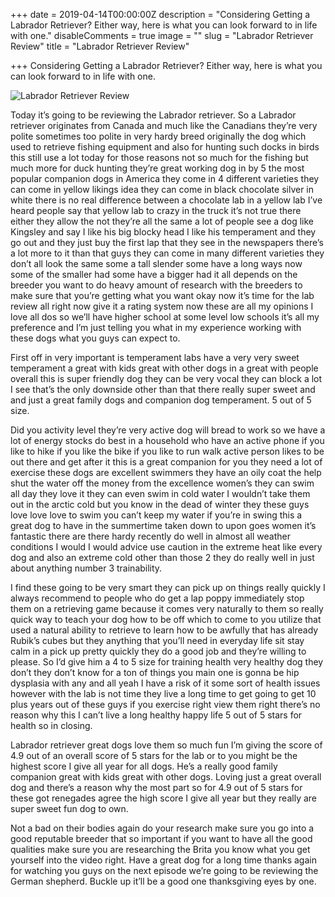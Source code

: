 +++
date = 2019-04-14T00:00:00Z
description = "Considering Getting a Labrador Retriever? Either way, here is what you can look forward to in life with one."
disableComments = true
image = ""
slug = "Labrador Retriever Review"
title = "Labrador Retriever Review"

+++
Considering Getting a Labrador Retriever? Either way, here is what you can look forward to in life with one.

![Labrador Retriever Review](https://pixabay.com/get/53e8d5474c54b108feda8460825668204022dfe05450704e7d2f7ed1/dog-580466_1920.jpg)

Today it’s going to be reviewing the Labrador retriever. So a Labrador retriever originates from Canada and much like the Canadians they’re very polite sometimes too polite in very hardy breed originally the dog which used to retrieve fishing equipment and also for hunting such docks in birds this still use a lot today for those reasons not so much for the fishing but much more for duck hunting they’re great working dog in by 5 the most popular companion dogs in America they come in 4 different varieties they can come in yellow likings idea they can come in black chocolate silver in white there is no real difference between a chocolate lab in a yellow lab I’ve heard people say that yellow lab to crazy in the truck it’s not true there either they allow the not they’re all the same a lot of people see a dog like Kingsley and say I like his big blocky head I like his temperament and they go out and they just buy the first lap that they see in the newspapers there’s a lot more to it than that guys they can come in many different varieties they don’t all look the same some a tall slender some have a long ways now some of the smaller had some have a bigger had it all depends on the breeder you want to do heavy amount of research with the breeders to make sure that you’re getting what you want okay now it’s time for the lab review all right now give it a rating system now these are all my opinions I love all dos so we’ll have higher school at some level low schools it’s all my preference and I’m just telling you what in my experience working with these dogs what you guys can expect to.

First off in very important is temperament labs have a very very sweet temperament a great with kids great with other dogs in a great with people overall this is super friendly dog they can be very vocal they can block a lot I see that’s the only downside other than that there really super sweet and and just a great family dogs and companion dog temperament. 5 out of 5 size.

Did you activity level they’re very active dog will bread to work so we have a lot of energy stocks do best in a household who have an active phone if you like to hike if you like the bike if you like to run walk active person likes to be out there and get after it this is a great companion for you they need a lot of exercise these dogs are excellent swimmers they have an oily coat the help shut the water off the money from the excellence women’s they can swim all day they love it they can even swim in cold water I wouldn’t take them out in the arctic cold but you know in the dead of winter they these guys love love love to swim you can’t keep my water if you’re in swing this a great dog to have in the summertime taken down to upon goes women it’s fantastic there are there hardy recently do well in almost all weather conditions I would I would advice use caution in the extreme heat like every dog and also an extreme cold other than those 2 they do really well in just about anything number 3 trainability.

I find these going to be very smart they can pick up on things really quickly I always recommend to people who do get a lap poppy immediately stop them on a retrieving game because it comes very naturally to them so really quick way to teach your dog how to be off which to come to you utilize that used a natural ability to retrieve to learn how to be awfully that has already Rubik’s cubes but they anything that you’ll need in everyday life sit stay calm in a pick up pretty quickly they do a good job and they’re willing to please. So I’d give him a 4 to 5 size for training health very healthy dog they don’t they don’t know for a ton of things you main one is gonna be hip dysplasia with any and all yeah I have a risk of it some sort of health issues however with the lab is not time they live a long time to get going to get 10 plus years out of these guys if you exercise right view them right there’s no reason why this I can’t live a long healthy happy life 5 out of 5 stars for health so in closing.

Labrador retriever great dogs love them so much fun I’m giving the score of 4.9 out of an overall score of 5 stars for the lab or to you might be the highest score I give all year for all dogs. He’s a really good family companion great with kids great with other dogs. Loving just a great overall dog and there’s a reason why the most part so for 4.9 out of 5 stars for these got renegades agree the high score I give all year but they really are super sweet fun dog to own.

Not a bad on their bodies again do your research make sure you go into a good reputable breeder that so important if you want to have all the good qualities make sure you are researching the Brita you know what you get yourself into the video right. Have a great dog for a long time thanks again for watching you guys on the next episode we’re going to be reviewing the German shepherd. Buckle up it’ll be a good one thanksgiving eyes by one.